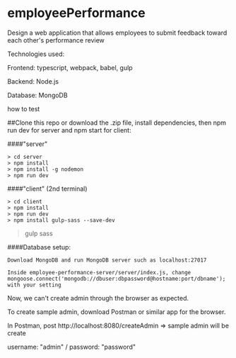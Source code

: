 # employeePerformance
Design a web application that allows employees to submit feedback toward each other's performance review

Technologies used: 

Frontend: typescript, webpack, babel, gulp

Backend: Node.js

Database: MongoDB

how to test

##Clone this repo or download the .zip file, install dependencies, then npm run dev for server and npm start for client:

####"server"

  	> cd server
  	> npm install
  	> npm install -g nodemon
	> npm run dev
####"client" (2nd terminal)

  	> cd client
  	> npm install
	> npm run dev
	> npm install gulp-sass --save-dev
  > gulp sass
  
####Database setup:

	Download MongoDB and run MongoDB server such as localhost:27017
	
	Inside employee-performance-server/server/index.js, change mongoose.connect('mongodb://dbuser:dbpassword@hostname:port/dbname'); with your setting


Now, we can't create admin through the browser as expected.

To create sample admin, download Postman or similar app for the browser.

In Postman, post http://localhost:8080/createAdmin => sample admin will be create

username: "admin" / password: "password"

